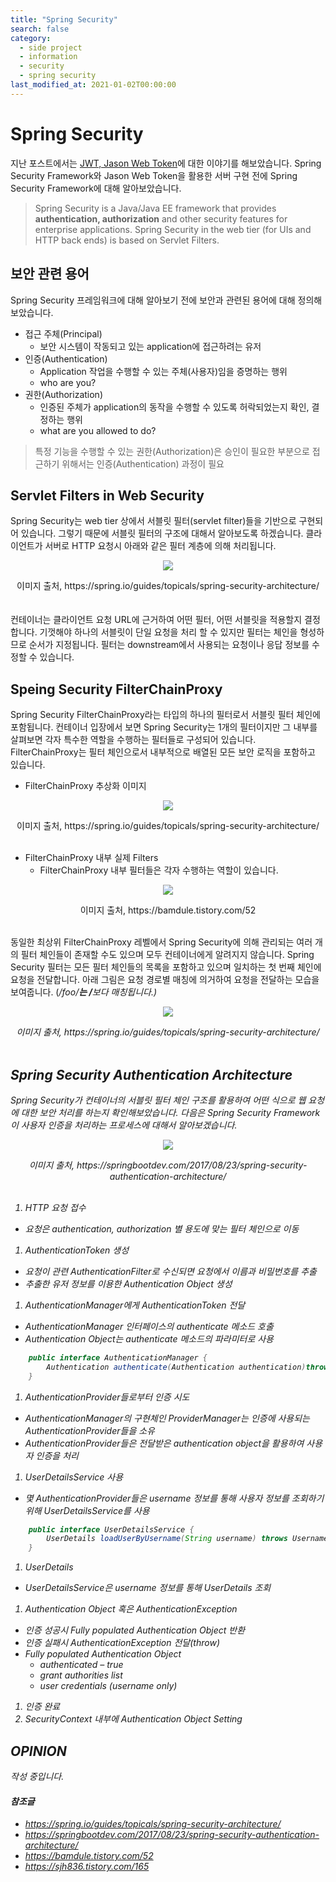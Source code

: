 ```yaml
---
title: "Spring Security"
search: false
category: 
  - side project
  - information
  - security
  - spring security
last_modified_at: 2021-01-02T00:00:00
---
```


# Spring Security<br>

지난 포스트에서는 [JWT, Jason Web Token][blogLink]에 대한 이야기를 해보았습니다. 
Spring Security Framework와 Jason Web Token을 활용한 서버 구현 전에 Spring Security Framework에 대해 알아보았습니다. 

> Spring Security is a Java/Java EE framework that provides **authentication, authorization** and other security features for enterprise applications.
> Spring Security in the web tier (for UIs and HTTP back ends) is based on Servlet Filters.

## 보안 관련 용어
Spring Security 프레임워크에 대해 알아보기 전에 보안과 관련된 용어에 대해 정의해보았습니다.<br>
- 접근 주체(Principal)
  - 보안 시스템이 작동되고 있는 application에 접근하려는 유저
- 인증(Authentication)
  - Application 작업을 수행할 수 있는 주체(사용자)임을 증명하는 행위
  - who are you?
- 권한(Authorization)
  - 인증된 주체가 application의 동작을 수행할 수 있도록 허락되었는지 확인, 결정하는 행위
  - what are you allowed to do?

> 특정 기능을 수행할 수 있는 권한(Authorization)은 승인이 필요한 부분으로 접근하기 위해서는 인증(Authentication) 과정이 필요

## Servlet Filters in Web Security
Spring Security는 web tier 상에서 서블릿 필터(servlet filter)들을 기반으로 구현되어 있습니다.
그렇기 때문에 서블릿 필터의 구조에 대해서 알아보도록 하겠습니다. 
클라이언트가 서버로 HTTP 요청시 아래와 같은 필터 계층에 의해 처리됩니다.  

<p align="center"><img src="/images/spring-security-1.JPG"></p>
<center>이미지 출처, https://spring.io/guides/topicals/spring-security-architecture/</center><br>

<br>
컨테이너는 클라이언트 요청 URL에 근거하여 어떤 필터, 어떤 서블릿을 적용할지 결정합니다. 
기껏해야 하나의 서블릿이 단일 요청을 처리 할 수 ​​있지만 필터는 체인을 형성하므로 순서가 지정됩니다. 
필터는 downstream에서 사용되는 요청이나 응답 정보를 수정할 수 있습니다. 

## Speing Security FilterChainProxy
Spring Security FilterChainProxy라는 타입의 하나의 필터로서 서블릿 필터 체인에 포함됩니다. 
컨테이너 입장에서 보면 Spring Security는 1개의 필터이지만 그 내부를 살펴보면 각자 특수한 역할을 수행하는 필터들로 구성되어 있습니다. 
FilterChainProxy는 필터 체인으로서 내부적으로 배열된 모든 보안 로직을 포함하고 있습니다. 

- FilterChainProxy 추상화 이미지
<p align="center"><img src="/images/spring-security-2.JPG"></p>
<center>이미지 출처, https://spring.io/guides/topicals/spring-security-architecture/</center><br>

- FilterChainProxy 내부 실제 Filters
  - FilterChainProxy 내부 필터들은 각자 수행하는 역할이 있습니다.
<p align="center"><img src="/images/spring-security-3.JPG"></p>
<center>이미지 출처, https://bamdule.tistory.com/52</center><br>

동일한 최상위 FilterChainProxy 레벨에서 Spring Security에 의해 관리되는 여러 개의 필터 체인들이 존재할 수도 있으며 모두 컨테이너에게 알려지지 않습니다. 
Spring Security 필터는 모든 필터 체인들의 목록을 포함하고 있으며 일치하는 첫 번째 체인에 요청을 전달합니다. 
아래 그림은 요청 경로별 매칭에 의거하여 요청을 전달하는 모습을 보여줍니다. (<em>/foo/**<em>는 <em>/**<em>보다 매칭됩니다.) 

<p align="center"><img src="/images/spring-security-4.JPG"></p>
<center>이미지 출처, https://spring.io/guides/topicals/spring-security-architecture/</center><br>

## Spring Security Authentication Architecture
Spring Security가 컨테이너의 서블릿 필터 체인 구조를 활용하여 어떤 식으로 웹 요청에 대한 보안 처리를 하는지 확인해보았습니다. 
다음은 Spring Security Framework이 사용자 인증을 처리하는 프로세스에 대해서 알아보겠습니다. 

<p align="center"><img src="/images/spring-security-5.JPG"></p>
<center>이미지 출처, https://springbootdev.com/2017/08/23/spring-security-authentication-architecture/</center><br>

1. HTTP 요청 접수
  - 요청은 authentication, authorization 별 용도에 맞는 필터 체인으로 이동 
1. AuthenticationToken 생성
  - 요청이 관련 AuthenticationFilter로 수신되면 요청에서 이름과 비밀번호를 추출
  - 추출한 유저 정보를 이용한 Authentication Object 생성
1. AuthenticationManager에게 AuthenticationToken 전달
  - AuthenticationManager 인터페이스의 authenticate 메소드 호출
  - Authentication Object는 authenticate 메소드의 파라미터로 사용
```java
    public interface AuthenticationManager {
        Authentication authenticate(Authentication authentication)throws AuthenticationException;
    }
```
1. AuthenticationProvider들로부터 인증 시도
  - AuthenticationManager의 구현체인 ProviderManager는 인증에 사용되는 AuthenticationProvider들을 소유
  - AuthenticationProvider들은 전달받은 authentication object을 활용하여 사용자 인증을 처리
1. UserDetailsService 사용
  - 몇 AuthenticationProvider들은 username 정보를 통해 사용자 정보를 조회하기 위해 UserDetailsService를 사용
```java
    public interface UserDetailsService {
        UserDetails loadUserByUsername(String username) throws UsernameNotFoundException;
    }
```
1. UserDetails
  - UserDetailsService은 username 정보를 통해 UserDetails 조회
1. Authentication Object 혹은 AuthenticationException
  - 인증 성공시 Fully populated Authentication Object 반환
  - 인증 실패시 AuthenticationException 전달(throw)
  - Fully populated Authentication Object
    - authenticated – true
    - grant authorities list
    - user credentials (username only)
1. 인증 완료
1. SecurityContext 내부에 Authentication Object Setting 

## OPINION
작성 중입니다.

#### 참조글
- <https://spring.io/guides/topicals/spring-security-architecture/>
- <https://springbootdev.com/2017/08/23/spring-security-authentication-architecture/>
- <https://bamdule.tistory.com/52>
- <https://sjh836.tistory.com/165>

[blogLink]: https://junhyunny.github.io/side%20project/information/security/json-web-token/
